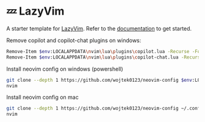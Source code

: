 # 💤 LazyVim

A starter template for [LazyVim](https://github.com/LazyVim/LazyVim).
Refer to the [documentation](https://lazyvim.github.io/installation) to get started.

Remove copilot and copilot-chat plugins on windows:
```bash
Remove-Item $env:LOCALAPPDATA\nvim\lua\plugins\copilot.lua -Recurse -Force
Remove-Item $env:LOCALAPPDATA\nvim\lua\plugins\copilot-chat.lua -Recurse -Force
```

Install neovim config on windows (powershell)
```bash
git clone --depth 1 https://github.com/wojtek0123/neovim-config $env:LOCALAPPDATA\nvim
nvim
```

Install neovim config on mac
```bash
git clone --depth 1 https://github.com/wojtek0123/neovim-config ~/.config/nvim
nvim
```
